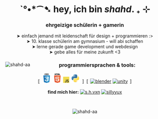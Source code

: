 <h1 align="center">ˋ°•*⁀➷ hey, ich bin <b><i>shahd</i></b>. ₊ ⊹</h1>
<h3 align="center"> ehrgeizige schülerin + gamerin </h3>
<div align="center">
➤ einfach jemand mit leidenschaft für design + programmieren :> <br>
➤ 10. klasse schülerin am gymnasium - will abi schaffen <br>
➤ lerne gerade game development und webdesign <br>
➤ gebe alles für meine zukunft <3 <br>
</div>

<div align="center">
  <img align="left" src="https://github-readme-stats.vercel.app/api/top-langs?username=shahd-aa&show_icons=true&locale=en&layout=compact&theme=radical" alt="shahd-aa" />
  
  <div>
    <h3>programmiersprachen & tools:</h3>
    <p>
     〚 <a href="https://www.w3schools.com/css/" target="_blank" rel="noreferrer"><img src="https://raw.githubusercontent.com/devicons/devicon/master/icons/css3/css3-original-wordmark.svg" alt="css3" width="30" height="30"/></a>
      <a href="https://www.w3.org/html/" target="_blank" rel="noreferrer"><img src="https://raw.githubusercontent.com/devicons/devicon/master/icons/html5/html5-original-wordmark.svg" alt="html5" width="30" height="30"/></a>
      <a href="https://developer.mozilla.org/en-US/docs/Web/JavaScript" target="_blank" rel="noreferrer"><img src="https://raw.githubusercontent.com/devicons/devicon/master/icons/javascript/javascript-original.svg" alt="javascript" width="20" height="20"/></a>
      <a href="https://www.python.org" target="_blank" rel="noreferrer"><img src="https://raw.githubusercontent.com/devicons/devicon/master/icons/python/python-original.svg" alt="python" width="30" height="30"/></a> 〛
     〚  <a href="https://www.blender.org/" target="_blank" rel="noreferrer"><img src="https://download.blender.org/branding/community/blender_community_badge_white.svg" alt="blender" width="30" height="30"/></a>
      <a href="https://unity.com/" target="_blank" rel="noreferrer"><img src="https://www.vectorlogo.zone/logos/unity3d/unity3d-icon.svg" alt="unity" width="30" height="30"/></a> 〛
    </p>
    
  <p>
      <b>find mich hier:</b>
      <a href="https://instagram.com/s.h.vxn" target="blank"><img src="https://raw.githubusercontent.com/rahuldkjain/github-profile-readme-generator/master/src/images/icons/Social/instagram.svg" alt="s.h.vxn" height="20" width="30" /></a>
      <a href="https://discord.gg/sillyyux" target="blank"><img src="https://raw.githubusercontent.com/rahuldkjain/github-profile-readme-generator/master/src/images/icons/Social/discord.svg" alt="sillyyux" height="20" width="30" /></a>
    </p>
  </div>
</div>

<br clear="both"/>

<p align="center"><img src="https://komarev.com/ghpvc/?username=shahd-aa&label=Profile%20views&color=0e75b6&style=flat" alt="shahd-aa" /></p>
